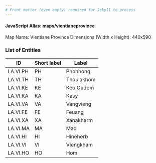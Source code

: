 ```yaml
---
# Front matter (even empty) required for Jekyll to process
---
```


#### JavaScript Alias: maps/vientianeprovince

Map Name: Vientiane Province
Dimensions (Width x Height): 440x590

### List of Entities

ID | Short label | Label
---|---|---|
LA.VI.PH|PH|Phonhong
LA.VI.TH|TH|Thoulakhom
LA.VI.KE|KE|Keo Oudom
LA.VI.KA|KA|Kasy
LA.VI.VA|VA|Vangvieng
LA.VI.FE|FE|Feuang
LA.VI.XA|XA|Xanakharm
LA.VI.MA|MA|Mad
LA.VI.HI|HI|Hineherb
LA.VI.VI|VI|Viengkham
LA.VI.HO|HO|Hom